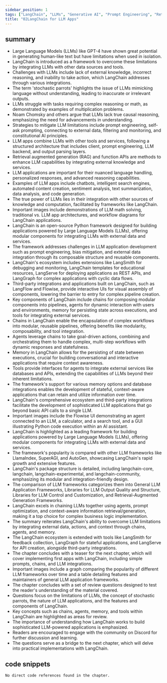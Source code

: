 ```yaml
---
sidebar_position: 1
tags: ["LangChain", "LLMs", "Generative AI", "Prompt Engineering", "Retrieval Augmented Generation", "Agents", "Memory", "Tools", "LLM frameworks", "AutoGen", "LlamaIndex", "SuperAGI", "LLM limitations", "Stochastic parrots", "LLM applications", "Memory in LangChain"]
title: "02LangChain for LLM Apps"
---
```


## summary

- Large Language Models (LLMs) like GPT-4 have shown great potential in generating human-like text but have limitations when used in isolation.
- LangChain is introduced as a framework to overcome these limitations by integrating LLMs with other data sources and tools.
- Challenges with LLMs include lack of external knowledge, incorrect reasoning, and inability to take action, which LangChain addresses through various integrations.
- The term 'stochastic parrots' highlights the issue of LLMs mimicking language without understanding, leading to inaccurate or irrelevant outputs.
- LLMs struggle with tasks requiring complex reasoning or math, as demonstrated by examples of multiplication problems.
- Noam Chomsky and others argue that LLMs lack true causal reasoning, emphasizing the need for advancements in understanding.
- Strategies to mitigate LLM limitations include prompt engineering, self-ask prompting, connecting to external data, filtering and monitoring, and constitutional AI principles.
- LLM apps combine LLMs with other tools and services, following a structured architecture that includes client, prompt engineering, LLM backend, and output parsing layers.
- Retrieval augmented generation (RAG) and function APIs are methods to enhance LLM capabilities by integrating external knowledge and services.
- LLM applications are important for their nuanced language handling, personalized responses, and advanced reasoning capabilities.
- Examples of LLM apps include chatbots, intelligent search engines, automated content creation, sentiment analysis, text summarization, data analysis, and code generation.
- The true power of LLMs lies in their integration with other sources of knowledge and computation, facilitated by frameworks like LangChain.
- Important images include demonstrations of LLM math solving, traditional vs. LLM app architectures, and workflow diagrams for LangChain applications.
- LangChain is an open-source Python framework designed for building applications powered by Large Language Models (LLMs), offering modular components for integrating LLMs with external data and services.
- The framework addresses challenges in LLM application development such as prompt engineering, bias mitigation, and external data integration through its composable structure and reusable components.
- LangChain's ecosystem includes extensions like LangSmith for debugging and monitoring, LangChain templates for educational resources, LangServe for deploying applications as REST APIs, and LangGraph for complex applications with cyclic data flows.
- Third-party integrations and applications built on LangChain, such as LangFlow and Flowise, provide interactive UIs for visual assembly of components, lowering the barrier to entry for complex pipeline creation.
- Key components of LangChain include chains for composing modular components into pipelines, agents for dynamic interaction with users and environments, memory for persisting state across executions, and tools for integrating external services.
- Chains in LangChain enable the encapsulation of complex workflows into modular, reusable pipelines, offering benefits like modularity, composability, and tool integration.
- Agents leverage chains to take goal-driven actions, combining and orchestrating them to handle complex, multi-step workflows with dynamic responses and statefulness.
- Memory in LangChain allows for the persisting of state between executions, crucial for building conversational and interactive applications that require context awareness.
- Tools provide interfaces for agents to integrate external services like databases and APIs, extending the capabilities of LLMs beyond their inherent limitations.
- The framework's support for various memory options and database integrations enables the development of stateful, context-aware applications that can retain and utilize information over time.
- LangChain's comprehensive ecosystem and third-party integrations facilitate the development of sophisticated LLM applications that go beyond basic API calls to a single LLM.
- Important images include the Flowise UI demonstrating an agent connected to an LLM, a calculator, and a search tool, and a GUI illustrating Python code execution within an AI assistant.
- LangChain is highlighted as a leading framework for building applications powered by Large Language Models (LLMs), offering modular components for integrating LLMs with external data and services.
- The framework's popularity is compared with other LLM frameworks like LlamaIndex, SuperAGI, and AutoGen, showcasing LangChain's rapid growth and extensive features.
- LangChain's package structure is detailed, including langchain-core, langchain, langchain-experimental, and langchain-community, emphasizing its modular and integration-friendly design.
- The comparison of LLM frameworks categorizes them into General LLM Application Frameworks, Libraries for LLM Output Quality and Structure, Libraries for LLM Control and Customization, and Retrieval-Augmented Generation Frameworks.
- LangChain excels in chaining LLMs together using agents, prompt optimization, and context-aware information retrieval/generation, making it a top choice for complex business logic implementation.
- The summary reiterates LangChain's ability to overcome LLM limitations by integrating external data, actions, and context through chains, agents, and memory.
- The LangChain ecosystem is extended with tools like LangSmith for feedback collection, LangGraph for stateful applications, and LangServe for API creation, alongside third-party integrations.
- The chapter concludes with a teaser for the next chapter, which will cover implementing first apps with LangChain, including simple prompts, chains, and LLM integrations.
- Important images include a graph comparing the popularity of different LLM frameworks over time and a table detailing features and maintainers of general LLM application frameworks.
- The chapter concludes with a set of review questions designed to test the reader's understanding of the material covered.
- Questions focus on the limitations of LLMs, the concept of stochastic parrots, the nature of LLM applications, and the features and components of LangChain.
- Key concepts such as chains, agents, memory, and tools within LangChain are highlighted as areas for review.
- The importance of understanding how LangChain works to build sophisticated LLM-powered applications is emphasized.
- Readers are encouraged to engage with the community on Discord for further discussion and learning.
- The questions serve as a bridge to the next chapter, which will delve into practical implementations with LangChain.

## code snippets
```
No direct code references found in the chapter.
```

